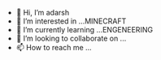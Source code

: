 - 👋 Hi, I’m adarsh
- 👀 I’m interested in ...MINECRAFT
- 🌱 I’m currently learning ...ENGENEERING
- 💞️ I’m looking to collaborate on ...
- 📫 How to reach me ...

<!---
ghimirey/ghimirey is a ✨ special ✨ repository because its `README.md` (this file) appears on your GitHub profile.
You can click the Preview link to take a look at your changes.
--->
